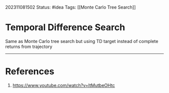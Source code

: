 202311081502
Status: #idea
Tags: [[Monte Carlo Tree Search]]

# Temporal Difference Search

Same as Monte Carlo tree search but using TD target instead of complete returns from trajectory

---
# References

1. https://www.youtube.com/watch?v=ItMutbeOHtc